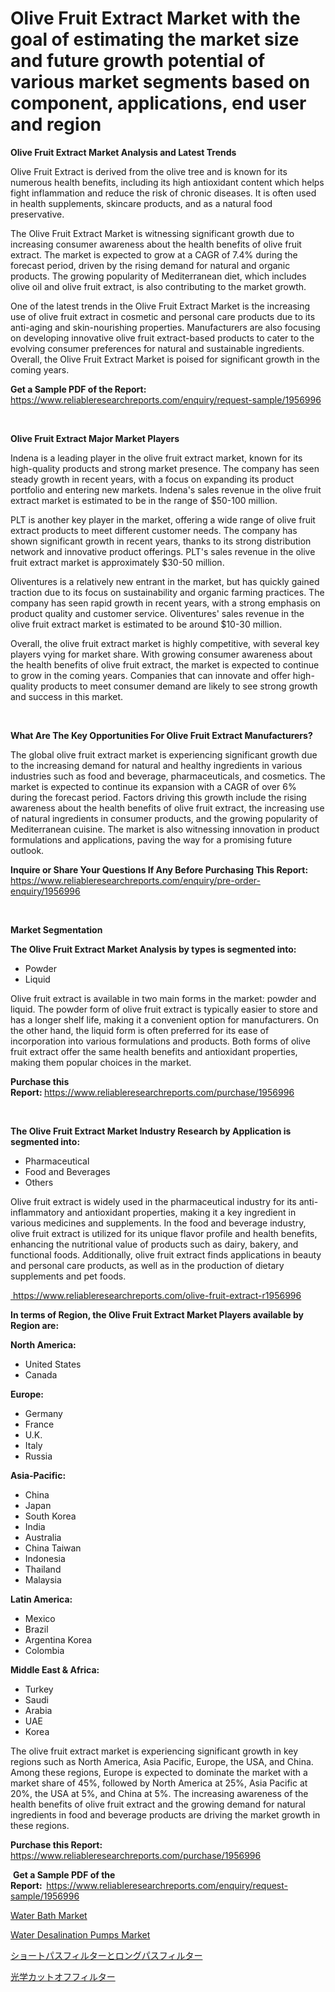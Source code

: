 <p><h1>Olive Fruit Extract Market with the goal of estimating the market size and future growth potential of various market segments based on component, applications, end user and region</h1></p><p><strong>Olive Fruit Extract Market Analysis and Latest Trends</strong></p>
<p><p>Olive Fruit Extract is derived from the olive tree and is known for its numerous health benefits, including its high antioxidant content which helps fight inflammation and reduce the risk of chronic diseases. It is often used in health supplements, skincare products, and as a natural food preservative.</p><p>The Olive Fruit Extract Market is witnessing significant growth due to increasing consumer awareness about the health benefits of olive fruit extract. The market is expected to grow at a CAGR of 7.4% during the forecast period, driven by the rising demand for natural and organic products. The growing popularity of Mediterranean diet, which includes olive oil and olive fruit extract, is also contributing to the market growth.</p><p>One of the latest trends in the Olive Fruit Extract Market is the increasing use of olive fruit extract in cosmetic and personal care products due to its anti-aging and skin-nourishing properties. Manufacturers are also focusing on developing innovative olive fruit extract-based products to cater to the evolving consumer preferences for natural and sustainable ingredients. Overall, the Olive Fruit Extract Market is poised for significant growth in the coming years.</p></p>
<p><strong>Get a Sample PDF of the Report:&nbsp;</strong> <a href="https://www.reliableresearchreports.com/enquiry/request-sample/1956996">https://www.reliableresearchreports.com/enquiry/request-sample/1956996</a></p>
<p>&nbsp;</p>
<p><strong>Olive Fruit Extract Major Market Players</strong></p>
<p><p>Indena is a leading player in the olive fruit extract market, known for its high-quality products and strong market presence. The company has seen steady growth in recent years, with a focus on expanding its product portfolio and entering new markets. Indena's sales revenue in the olive fruit extract market is estimated to be in the range of $50-100 million.</p><p>PLT is another key player in the market, offering a wide range of olive fruit extract products to meet different customer needs. The company has shown significant growth in recent years, thanks to its strong distribution network and innovative product offerings. PLT's sales revenue in the olive fruit extract market is approximately $30-50 million.</p><p>Oliventures is a relatively new entrant in the market, but has quickly gained traction due to its focus on sustainability and organic farming practices. The company has seen rapid growth in recent years, with a strong emphasis on product quality and customer service. Oliventures' sales revenue in the olive fruit extract market is estimated to be around $10-30 million.</p><p>Overall, the olive fruit extract market is highly competitive, with several key players vying for market share. With growing consumer awareness about the health benefits of olive fruit extract, the market is expected to continue to grow in the coming years. Companies that can innovate and offer high-quality products to meet consumer demand are likely to see strong growth and success in this market.</p></p>
<p>&nbsp;</p>
<p><strong>What Are The Key Opportunities For Olive Fruit Extract Manufacturers?</strong></p>
<p><p>The global olive fruit extract market is experiencing significant growth due to the increasing demand for natural and healthy ingredients in various industries such as food and beverage, pharmaceuticals, and cosmetics. The market is expected to continue its expansion with a CAGR of over 6% during the forecast period. Factors driving this growth include the rising awareness about the health benefits of olive fruit extract, the increasing use of natural ingredients in consumer products, and the growing popularity of Mediterranean cuisine. The market is also witnessing innovation in product formulations and applications, paving the way for a promising future outlook.</p></p>
<p><strong>Inquire or Share Your Questions If Any Before Purchasing This Report:</strong> <a href="https://www.reliableresearchreports.com/enquiry/pre-order-enquiry/1956996">https://www.reliableresearchreports.com/enquiry/pre-order-enquiry/1956996</a></p>
<p>&nbsp;</p>
<p><strong>Market Segmentation</strong></p>
<p><strong>The Olive Fruit Extract Market Analysis by types is segmented into:</strong></p>
<p><ul><li>Powder</li><li>Liquid</li></ul></p>
<p><p>Olive fruit extract is available in two main forms in the market: powder and liquid. The powder form of olive fruit extract is typically easier to store and has a longer shelf life, making it a convenient option for manufacturers. On the other hand, the liquid form is often preferred for its ease of incorporation into various formulations and products. Both forms of olive fruit extract offer the same health benefits and antioxidant properties, making them popular choices in the market.</p></p>
<p><strong>Purchase this Report:&nbsp;</strong><a href="https://www.reliableresearchreports.com/purchase/1956996">https://www.reliableresearchreports.com/purchase/1956996</a></p>
<p>&nbsp;</p>
<p><strong>The Olive Fruit Extract Market Industry Research by Application is segmented into:</strong></p>
<p><ul><li>Pharmaceutical</li><li>Food and Beverages</li><li>Others</li></ul></p>
<p><p>Olive fruit extract is widely used in the pharmaceutical industry for its anti-inflammatory and antioxidant properties, making it a key ingredient in various medicines and supplements. In the food and beverage industry, olive fruit extract is utilized for its unique flavor profile and health benefits, enhancing the nutritional value of products such as dairy, bakery, and functional foods. Additionally, olive fruit extract finds applications in beauty and personal care products, as well as in the production of dietary supplements and pet foods.</p></p>
<p><a href="https://www.reliableresearchreports.com/olive-fruit-extract-r1956996">&nbsp;https://www.reliableresearchreports.com/olive-fruit-extract-r1956996</a></p>
<p><strong>In terms of Region, the Olive Fruit Extract Market Players available by Region are:</strong></p>
<p>
    <p> <strong> North America: </strong>
        <ul>
            <li>United States</li>
            <li>Canada</li>
        </ul>
        </p> 
    <p> <strong> Europe: </strong>
        <ul>
            <li>Germany</li>
            <li>France</li>
            <li>U.K.</li>
            <li>Italy</li>
            <li>Russia</li>
        </ul>
        </p> 
    <p> <strong> Asia-Pacific: </strong>
        <ul>
            <li>China</li>
            <li>Japan</li>
            <li>South Korea</li>
            <li>India</li>
            <li>Australia</li>
            <li>China Taiwan</li>
            <li>Indonesia</li>
            <li>Thailand</li>
            <li>Malaysia</li>
        </ul>
        </p> 
    <p> <strong> Latin America: </strong>
        <ul>
            <li>Mexico</li>
            <li>Brazil</li>
            <li>Argentina Korea</li>
            <li>Colombia</li>
        </ul>
        </p> 
    <p> <strong> Middle East & Africa: </strong>
        <ul>
            <li>Turkey</li>
            <li>Saudi</li>
            <li>Arabia</li>
            <li>UAE</li>
            <li>Korea</li>
        </ul>
    </p>
    </p>
<p><p>The olive fruit extract market is experiencing significant growth in key regions such as North America, Asia Pacific, Europe, the USA, and China. Among these regions, Europe is expected to dominate the market with a market share of 45%, followed by North America at 25%, Asia Pacific at 20%, the USA at 5%, and China at 5%. The increasing awareness of the health benefits of olive fruit extract and the growing demand for natural ingredients in food and beverage products are driving the market growth in these regions.</p></p>
<p><strong>Purchase this Report: </strong><a href="https://www.reliableresearchreports.com/purchase/1956996">https://www.reliableresearchreports.com/purchase/1956996</a></p>
<p>&nbsp;<strong>Get a Sample PDF of the Report:&nbsp;&nbsp;</strong><a href="https://www.reliableresearchreports.com/enquiry/request-sample/1956996">https://www.reliableresearchreports.com/enquiry/request-sample/1956996</a></p>
<p><strong></strong></p>
<p><p><a href="https://github.com/gamblestampleyjenny50m5sl6/Market-Research-Report-List-3/blob/main/water-bath-market.md">Water Bath Market</a></p><p><a href="https://github.com/nicholepatriciadoylenwnrjr0/Market-Research-Report-List-3/blob/main/water-desalination-pumps-market.md">Water Desalination Pumps Market</a></p><p><a href="https://github.com/DwightHuels1/Market-Research-Report-List-2/blob/main/5147286177590.md">ショートパスフィルターとロングパスフィルター</a></p><p><a href="https://github.com/tanyaali3/Market-Research-Report-List-2/blob/main/9282794177589.md">光学カットオフフィルター</a></p></p>